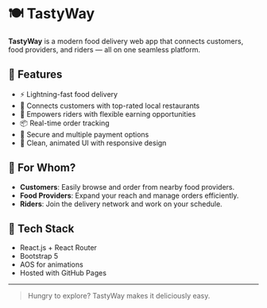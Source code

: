 # 🍽️ TastyWay

**TastyWay** is a modern food delivery web app that connects customers, food providers, and riders — all on one seamless platform.

## 🚀 Features

- ⚡ Lightning-fast food delivery
- 🍔 Connects customers with top-rated local restaurants
- 🛵 Empowers riders with flexible earning opportunities
- 📦 Real-time order tracking
- 🔐 Secure and multiple payment options
- 📱 Clean, animated UI with responsive design

## 👥 For Whom?

- **Customers**: Easily browse and order from nearby food providers.
- **Food Providers**: Expand your reach and manage orders efficiently.
- **Riders**: Join the delivery network and work on your schedule.

## 🎨 Tech Stack

- React.js + React Router
- Bootstrap 5
- AOS for animations
- Hosted with GitHub Pages

---

> Hungry to explore? TastyWay makes it deliciously easy.  
